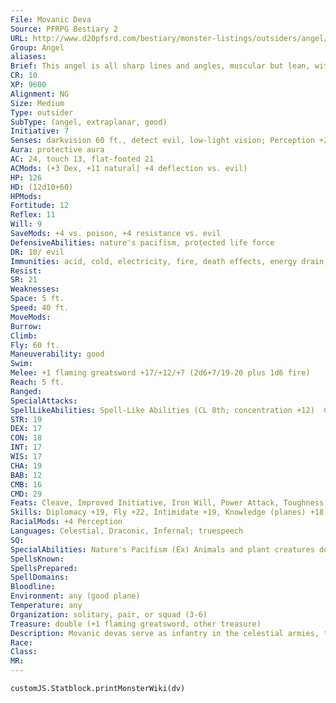 ```yaml
---
File: Movanic Deva
Source: PFRPG Bestiary 2
URL: http://www.d20pfsrd.com/bestiary/monster-listings/outsiders/angel/angel-movanic-deva
Group: Angel
aliases: 
Brief: This angel is all sharp lines and angles, muscular but lean, with large wings and a mighty flaming greatsword.
CR: 10
XP: 9600
Alignment: NG
Size: Medium
Type: outsider
SubType: (angel, extraplanar, good)
Initiative: 7
Senses: darkvision 60 ft., detect evil, low-light vision; Perception +26
Aura: protective aura
AC: 24, touch 13, flat-footed 21
ACMods: (+3 Dex, +11 natural| +4 deflection vs. evil)
HP: 126
HD: (12d10+60)
HPMods: 
Fortitude: 12
Reflex: 11
Will: 9
SaveMods: +4 vs. poison, +4 resistance vs. evil
DefensiveAbilities: nature's pacifism, protected life force
DR: 10/ evil
Immunities: acid, cold, electricity, fire, death effects, energy drain, petrification
Resist: 
SR: 21
Weaknesses: 
Space: 5 ft.
Speed: 40 ft.
MoveMods: 
Burrow: 
Climb: 
Fly: 60 ft.
Maneuverability: good
Swim: 
Melee: +1 flaming greatsword +17/+12/+7 (2d6+7/19-20 plus 1d6 fire)
Reach: 5 ft.
Ranged: 
SpecialAttacks: 
SpellLikeAbilities: Spell-Like Abilities (CL 8th; concentration +12)  Constant-detect evil  At Will-aid, discern lies (DC 18), dispel evil (DC 19), dispel magic, holy smite (DC 18), invisibility (self only), plane shift (DC 19), remove curse, remove disease, remove fear  7/day-cure serious wounds  1/day-antimagic field, awaken, holy aura (DC 22)
STR: 19
DEX: 17
CON: 18
INT: 17
WIS: 17
CHA: 19
BAB: 12
CMB: 16
CMD: 29
Feats: Cleave, Improved Initiative, Iron Will, Power Attack, Toughness, Vital Strike
Skills: Diplomacy +19, Fly +22, Intimidate +19, Knowledge (planes) +18, Knowledge (religion) +18, Perception +26, Sense Motive +22, Stealth +18, Survival +18
RacialMods: +4 Perception
Languages: Celestial, Draconic, Infernal; truespeech
SQ: 
SpecialAbilities: Nature's Pacifism (Ex) Animals and plant creatures do not willingly attack a movanic deva, though they can be forced to do so by magic. If the deva attacks a plant or animal, its protection against that creature ends.  Protected Life Force (Ex) Movanic devas are never harmed by positive-dominant or negative-dominant planar traits.
SpellsKnown: 
SpellsPrepared: 
SpellDomains: 
Bloodline: 
Environment: any (good plane)
Temperature: any
Organization: solitary, pair, or squad (3-6)
Treasure: double (+1 flaming greatsword, other treasure)
Description: Movanic devas serve as infantry in the celestial armies, though they spend most of their time patrolling the Positive, Negative, and Material Planes. On the Positive Plane, they watch over wandering good souls, which sometimes puts them into conf lict with the jyoti. On the Negative Plane, they battle undead, the sceaduinar, and the other strange things that hunt in the hungry void. Their rare visits to the Material Plane are usually to help powerful mortals when a great menace threatens to plunge an entire realm into evil.
Race: 
Class: 
MR: 
---
```

```dataviewjs
customJS.Statblock.printMonsterWiki(dv)
```
